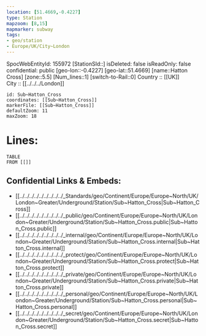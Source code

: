 ```yaml
---
location: [51.4669,-0.4227] 
type: Station 
mapzoom: [8,15] 
mapmarker: subway 
tags:
- geo/station
- Europe/UK/City~London
---
```

SpocWebEntityId: 155972
[StationSId::] 
isDeleted: false
isReadOnly: false
confidential: public
[geo-lon::-0.4227] 
[geo-lat::51.4669] 
[name::Hatton Cross] 
[zone::5.5] 
[Num_lines::1] 
[switch-to-Rail::0] 
Country :: [[UK]]  
City :: [[../../../London]]  


```leaflet
id: Sub~Hatton_Cross
coordinates: [[Sub~Hatton_Cross]] 
markerFile: [[Sub~Hatton_Cross]] 
defaultZoom: 11 
maxZoom: 18
```


# Lines: 
```dataview
TABLE 
FROM [[]] 
```

## Confidential Links & Embeds: 
- [[../../../../../../../../../_Standards/geo/Continent/Europe/Europe~North/UK/London~Greater/Underground/Station/Sub~Hatton_Cross|Sub~Hatton_Cross]] 
- [[../../../../../../../../../_public/geo/Continent/Europe/Europe~North/UK/London~Greater/Underground/Station/Sub~Hatton_Cross.public|Sub~Hatton_Cross.public]] 
- [[../../../../../../../../../_internal/geo/Continent/Europe/Europe~North/UK/London~Greater/Underground/Station/Sub~Hatton_Cross.internal|Sub~Hatton_Cross.internal]] 
- [[../../../../../../../../../_protect/geo/Continent/Europe/Europe~North/UK/London~Greater/Underground/Station/Sub~Hatton_Cross.protect|Sub~Hatton_Cross.protect]] 
- [[../../../../../../../../../_private/geo/Continent/Europe/Europe~North/UK/London~Greater/Underground/Station/Sub~Hatton_Cross.private|Sub~Hatton_Cross.private]] 
- [[../../../../../../../../../_personal/geo/Continent/Europe/Europe~North/UK/London~Greater/Underground/Station/Sub~Hatton_Cross.personal|Sub~Hatton_Cross.personal]] 
- [[../../../../../../../../../_secret/geo/Continent/Europe/Europe~North/UK/London~Greater/Underground/Station/Sub~Hatton_Cross.secret|Sub~Hatton_Cross.secret]] 
